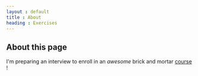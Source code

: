 ```yaml
---
layout : default
title : About
heading : Exercises
---
```

## About this page
I'm preparing an interview to enroll in an _awesome_ brick and mortar
[course](https://simplon-roanne.com/) !